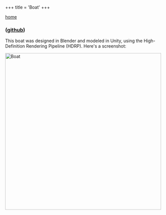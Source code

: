 +++
title = 'Boat'
+++

<a href="../index.html">home</a>

<link rel="stylesheet" href="../style.css">

### ([github](https://github.com/ArenKDesai/Boat))

This boat was designed in Blender and modeled in Unity, using the High-Definition Rendering Pipeline (HDRP). Here's a screenshot:

<img src="/boatScreenshot.jpg" alt="Boat" width="500">